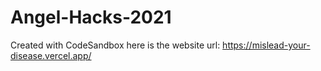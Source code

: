 # Angel-Hacks-2021
Created with CodeSandbox
here is the website url: https://mislead-your-disease.vercel.app/
